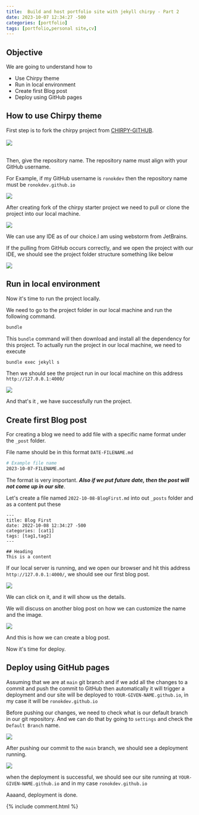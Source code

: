 ```yaml
---
title:  Build and host portfolio site with jekyll chirpy - Part 2
date: 2023-10-07 12:34:27 -500
categories: [portfolio]
tags: [portfolio,personal site,cv]
---
```


## Objective
We are going to understand how to 
<br>
- Use Chirpy theme 
- Run in local environment
- Create first Blog post
- Deploy using GitHub pages


## How to use Chirpy theme
First step is to fork the chirpy project from [CHIRPY-GITHUB](https://github.com/cotes2020/chirpy-starter).
<br>
<br>
![](/../assets/img/article_2/1.png)

<br>
Then, give the repository name. The repository name must align with your GitHub username. 

For Example, 
if my GitHub username is `ronokdev` then the repository name must be `ronokdev.github.io`

![](/../assets/img/article_2/2.png)

After creating fork of the chirpy starter project we need to pull or clone the project into our local machine.  

![](/../assets/img/article_2/3.png)

We can use any IDE as of our choice.I am using webstorm from JetBrains.

If the pulling from GitHub occurs correctly, and we open the project with our IDE, we should see the project folder structure something like below 

![](/../assets/img/article_2/4.png)


## Run in local environment
Now it's time to run the project locally.

We need to go to the project folder in our local machine and run the following command.

```bash
bundle
```
This `bundle` command will then download and install all the dependency for this project.
To actually run the project in our local machine, we need to execute

```bash
bundle exec jekyll s
```

Then we should see the project run in our local machine on this address  `http://127.0.0.1:4000/`

![](/../assets/img/article_2/5.png)

And that's it , we have successfully run the project.

## Create first Blog post
For creating a blog we need to add file with a specific name format under the `_post` folder.

File name should be in this format `DATE-FILENAME.md`

```bash
# Example file name
2023-10-07-FILENAME.md
```
The format is very important.
**_Also if we put future date, then the post will not come up in our site_**.


Let's create a file named `2022-10-08-BlogFirst.md` into out `_posts` folder and as a content put these

```text
---
title: Blog First
date: 2022-10-08 12:34:27 -500
categories: [cat1]
tags: [tag1,tag2]
---

## Heading
This is a content
```
If our local server is running, and we open our browser and hit this address `http://127.0.0.1:4000/`, we should see our first blog post. 

![](/../assets/img/article_2/6.png)

We can click on it, and it will show us the details.

We will discuss on another blog post on how we can customize the name and the image.

![](/../assets/img/article_2/7.png)

And this is how we can create a blog post.

Now it's time for deploy.


## Deploy using GitHub pages
Assuming that we are at `main` git branch and if we add all the changes to a commit and push the commit to GitHub then automatically it will trigger a deployment and our site will be deployed to `YOUR-GIVEN-NAME.github.io`, in my case it will be `ronokdev.github.io`  

Before pushing our changes, we need to check what is our default branch in our git repository. And we can do that by going to `settings` and check the `Default Branch` name.

![](/../assets/img/article_2/8.png)

After pushing our commit to the `main` branch, we should see a deployment running. 

![](/../assets/img/article_2/9.png)

when the deployment is successful, we should see our site running at `YOUR-GIVEN-NAME.github.io` and in my case `ronokdev.github.io`

Aaaand, deployment is done.


{% include comment.html %}
